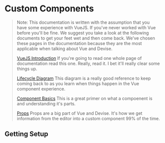 # Custom Components

> Note: This documentation is written with the assumption that you have some experience with VueJS. If you've never worked with Vue before you'll be fine. We suggest you take a look at the following documents to get your feet wet and then come back. We've chosen these pages in the documentation because they are the most applicable when talking about Vue and Devise.
>
> [VueJS Introduction](https://vuejs.org/v2/guide/) If you're going to read one whole page of documentation read this one. Really, read it. I bet it'll really clear some things up.
>
> [Lifecycle Diagram](https://vuejs.org/v2/guide/instance.html#Lifecycle-Diagram) This diagram is a really good reference to keep coming back to as you learn when things happen in the Vue component experience.
>
> [Component Basics](https://vuejs.org/v2/guide/components.html) This is a great primer on what a compoenent is and understanding it's parts.
>
> [Props](https://vuejs.org/v2/guide/components.html) Props are a big part of Vue and Devise. It's how we get information from the editor into a custom component 99% of the time.

## Getting Setup

